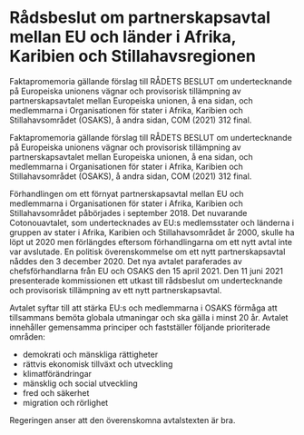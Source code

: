 # Rådsbeslut om partnerskapsavtal mellan EU och länder i Afrika, Karibien och Stillahavsregionen

Faktapromemoria gällande förslag till RÅDETS BESLUT om undertecknande på Europeiska unionens vägnar och provisorisk tillämpning av partnerskapsavtalet mellan Europeiska unionen, å ena sidan, och medlemmarna i Organisationen för stater i Afrika, Karibien och Stillahavsområdet (OSAKS), å andra sidan, COM (2021) 312 final.

Faktapromemoria gällande förslag till RÅDETS BESLUT om undertecknande på Europeiska unionens vägnar och provisorisk tillämpning av partnerskapsavtalet mellan Europeiska unionen, å ena sidan, och medlemmarna i Organisationen för stater i Afrika, Karibien och Stillahavsområdet (OSAKS), å andra sidan, COM (2021) 312 final.

Förhandlingen om ett förnyat partnerskapsavtal mellan EU och medlemmarna i Organisationen för stater i Afrika, Karibien och Stillahavsområdet påbörjades i september 2018. Det nuvarande Cotonouavtalet, som undertecknades av EU:s medlemsstater och länderna i gruppen av stater i Afrika, Karibien och Stillahavsområdet år 2000, skulle ha löpt ut 2020 men förlängdes eftersom förhandlingarna om ett nytt avtal inte var avslutade. En politisk överenskommelse om ett nytt partnerskapsavtal nåddes den 3 december 2020. Det nya avtalet paraferades av chefsförhandlarna från EU och OSAKS den 15 april 2021. Den 11 juni 2021 presenterade kommissionen ett utkast till rådsbeslut om undertecknande och provisorisk tillämpning av ett nytt partnerskapsavtal.

Avtalet syftar till att stärka EU:s och medlemmarna i OSAKS förmåga att tillsammans bemöta globala utmaningar och ska gälla i minst 20 år. Avtalet innehåller gemensamma principer och fastställer följande prioriterade områden:

* demokrati och mänskliga rättigheter
* rättvis ekonomisk tillväxt och utveckling
* klimatförändringar
* mänsklig och social utveckling
* fred och säkerhet
* migration och rörlighet

Regeringen anser att den överenskomna avtalstexten är bra.
